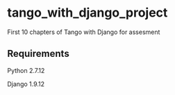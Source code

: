 # tango_with_django_project
First 10 chapters of Tango with Django for assesment

## Requirements
Python 2.7.12

Django 1.9.12

